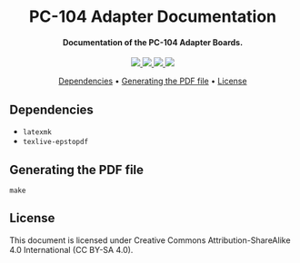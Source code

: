 <h1 align="center">
	PC-104 Adapter Documentation
	<br>
</h1>

<h4 align="center">Documentation of the PC-104 Adapter Boards.</h4>

<p align="center">
    <a href="">
		<img src="https://img.shields.io/badge/status-development-green?style=for-the-badge">
	</a>
    <a href="">
		<img src="https://img.shields.io/badge/version-2.0-blue?style=for-the-badge">
	</a>
	<a href="">
		<img src="https://img.shields.io/badge/DOC%20tool-LaTeX-9cf?style=for-the-badge">
	</a>
	<a href="">
		<img src="https://img.shields.io/badge/LICENSE-CC%20BY--SA%204.0-red?style=for-the-badge">
	</a>
</p>

<p align="center">
	<a href="#dependencies">Dependencies</a> •
	<a href="#generating-the-pdf-file">Generating the PDF file</a> •
	<a href="#license">License</a>
</p>

## Dependencies

* ```latexmk```
* ```texlive-epstopdf```

## Generating the PDF file

```
make
```

## License

This document is licensed under Creative Commons Attribution-ShareAlike 4.0 International (CC BY-SA 4.0).
